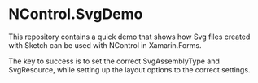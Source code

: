 # NControl.SvgDemo
This repository contains a quick demo that shows how Svg files created with Sketch can be used with NControl in Xamarin.Forms.

The key to success is to set the correct SvgAssemblyType and SvgResource, while setting up the layout options to the correct settings. 

